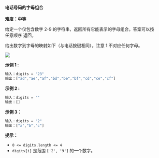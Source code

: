 #### 电话号码的字母组合

**难度：中等**

给定一个仅包含数字 2-9 的字符串，返回所有它能表示的字母组合。答案可以按 任意顺序 返回。

给出数字到字母的映射如下（与电话按键相同）。注意 1 不对应任何字母。

![](E:\workspace\algorithm\code\day3\17_telephone_keypad.png)

**示例 1 :**

```js
输入：digits = "23"
输出：["ad","ae","af","bd","be","bf","cd","ce","cf"]
```

**示例 2 :**

```js
输入：digits = ""
输出：[]
```

**示例 3：**

```js
输入：digits = "2"
输出：["a","b","c"]
```

**提示：**

- `0 <= digits.length <= 4`
- `digits[i]` 是范围 `['2', '9']` 的一个数字。